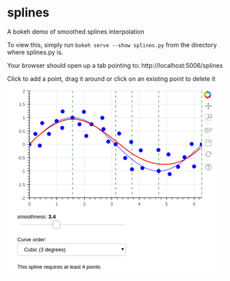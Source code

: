 # splines
A bokeh demo of smoothed splines interpolation

To view this, simply run `bokeh serve --show splines.py` from the directory where splines.py is.

Your browser should open up a tab pointing to: http://localhost:5006/splines

Click to add a point, drag it around or click on an existing point to delete it


![splines](https://github.com/alexspili/splines/blob/master/Screenshot_splines.png "Splines interpolation")
